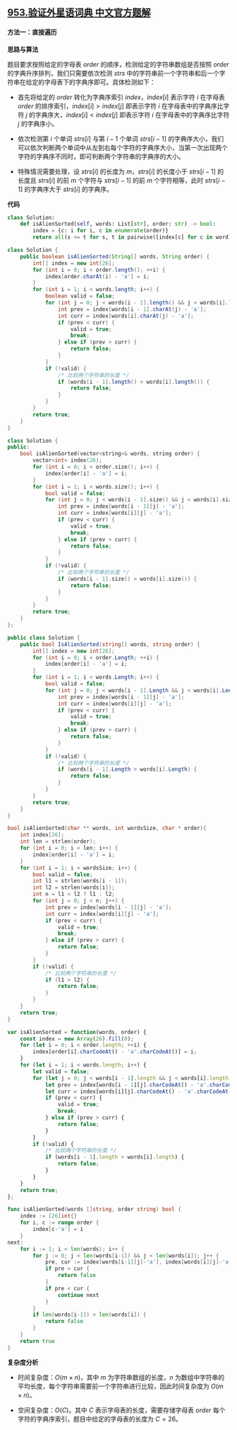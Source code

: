 ## [953.验证外星语词典 中文官方题解](https://leetcode.cn/problems/verifying-an-alien-dictionary/solutions/100000/yan-zheng-wai-xing-yu-ci-dian-by-leetcod-jew7)
#### 方法一：直接遍历

**思路与算法**

题目要求按照给定的字母表 $\textit{order}$ 的顺序，检测给定的字符串数组是否按照 $\textit{order}$ 的字典升序排列，我们只需要依次检测 $\textit{strs}$ 中的字符串前一个字符串和后一个字符串在给定的字母表下的字典序即可。具体检测如下：

+ 首先将给定的 $\textit{order}$ 转化为字典序索引 $\textit{index}$，$\textit{index}[i]$ 表示字符 $i$ 在字母表 $\textit{order}$ 的排序索引，$\textit{index}[i] > \textit{index}[j]$ 即表示字符 $i$ 在字母表中的字典序比字符 $j$ 的字典序大，$\textit{index}[i] < \textit{index}[j]$ 即表示字符 $i$ 在字母表中的字典序比字符 $j$ 的字典序小。

+ 依次检测第 $i$ 个单词 $\textit{strs}[i]$ 与第 $i-1$ 个单词 $\textit{strs}[i-1]$ 的字典序大小，我们可以依次判断两个单词中从左到右每个字符的字典序大小，当第一次出现两个字符的字典序不同时，即可判断两个字符串的字典序的大小。

+ 特殊情况需要处理，设 $\textit{strs}[i]$ 的长度为 $m$，$\textit{strs}[i]$ 的长度小于 $\textit{strs}[i-1]$ 的长度且 $\textit{strs}[i]$ 的前 $m$ 个字符与 $\textit{strs}[i-1]$ 的前 $m$ 个字符相等，此时 $\textit{strs}[i-1]$ 的字典序大于 $\textit{strs}[i]$ 的字典序。

**代码**

```Python [sol1-Python3]
class Solution:
    def isAlienSorted(self, words: List[str], order: str) -> bool:
        index = {c: i for i, c in enumerate(order)}
        return all(s <= t for s, t in pairwise([index[c] for c in word] for word in words))
```

```Java [sol1-Java]
class Solution {
    public boolean isAlienSorted(String[] words, String order) {
        int[] index = new int[26];
        for (int i = 0; i < order.length(); ++i) {
            index[order.charAt(i) - 'a'] = i;
        }
        for (int i = 1; i < words.length; i++) {
            boolean valid = false;
            for (int j = 0; j < words[i - 1].length() && j < words[i].length(); j++) {
                int prev = index[words[i - 1].charAt(j) - 'a'];
                int curr = index[words[i].charAt(j) - 'a'];
                if (prev < curr) {
                    valid = true;
                    break;
                } else if (prev > curr) {
                    return false;
                }
            }
            if (!valid) {
                /* 比较两个字符串的长度 */
                if (words[i - 1].length() > words[i].length()) {
                    return false;
                }
            }
        }
        return true;
    }
}
```

```C++ [sol1-C++]
class Solution {
public:
    bool isAlienSorted(vector<string>& words, string order) {
        vector<int> index(26);
        for (int i = 0; i < order.size(); i++) {
            index[order[i] - 'a'] = i;
        }
        for (int i = 1; i < words.size(); i++) {
            bool valid = false;
            for (int j = 0; j < words[i - 1].size() && j < words[i].size(); j++) {
                int prev = index[words[i - 1][j] - 'a'];
                int curr = index[words[i][j] - 'a'];
                if (prev < curr) {
                    valid = true;
                    break;
                } else if (prev > curr) {
                    return false;
                }
            }
            if (!valid) {
                /* 比较两个字符串的长度 */
                if (words[i - 1].size() > words[i].size()) {
                    return false;
                }
            }
        }
        return true;
    }
};
```

```C# [sol1-C#]
public class Solution {
    public bool IsAlienSorted(string[] words, string order) {
        int[] index = new int[26];
        for (int i = 0; i < order.Length; ++i) {
            index[order[i] - 'a'] = i;
        }
        for (int i = 1; i < words.Length; i++) {
            bool valid = false;
            for (int j = 0; j < words[i - 1].Length && j < words[i].Length; j++) {
                int prev = index[words[i - 1][j] - 'a'];
                int curr = index[words[i][j] - 'a'];
                if (prev < curr) {
                    valid = true;
                    break;
                } else if (prev > curr) {
                    return false;
                }
            }
            if (!valid) {
                /* 比较两个字符串的长度 */
                if (words[i - 1].Length > words[i].Length) {
                    return false;
                }
            }
        }
        return true;
    }
}
```

```C [sol1-C]
bool isAlienSorted(char ** words, int wordsSize, char * order){
    int index[26];
    int len = strlen(order);
    for (int i = 0; i < len; i++) {
        index[order[i] - 'a'] = i;
    }
    for (int i = 1; i < wordsSize; i++) {
        bool valid = false;
        int l1 = strlen(words[i - 1]);
        int l2 = strlen(words[i]);
        int n = l1 < l2 ? l1 : l2;
        for (int j = 0; j < n; j++) {
            int prev = index[words[i - 1][j] - 'a'];
            int curr = index[words[i][j] - 'a'];
            if (prev < curr) {
                valid = true;
                break;
            } else if (prev > curr) {
                return false;
            }
        }
        if (!valid) {
            /* 比较两个字符串的长度 */
            if (l1 > l2) {
                return false;
            }
        }
    }
    return true;
}
```

```JavaScript [sol1-JavaScript]
var isAlienSorted = function(words, order) {
    const index = new Array(26).fill(0);
    for (let i = 0; i < order.length; ++i) {
        index[order[i].charCodeAt() - 'a'.charCodeAt()] = i;
    }
    for (let i = 1; i < words.length; i++) {
        let valid = false;
        for (let j = 0; j < words[i - 1].length && j < words[i].length; j++) {
            let prev = index[words[i - 1][j].charCodeAt() - 'a'.charCodeAt()];
            let curr = index[words[i][j].charCodeAt() - 'a'.charCodeAt()];
            if (prev < curr) {
                valid = true;
                break;
            } else if (prev > curr) {
                return false;
            }
        }
        if (!valid) {
            /* 比较两个字符串的长度 */
            if (words[i - 1].length > words[i].length) {
                return false;
            }
        }
    }
    return true;
};
```

```go [sol1-Golang]
func isAlienSorted(words []string, order string) bool {
    index := [26]int{}
    for i, c := range order {
        index[c-'a'] = i
    }
next:
    for i := 1; i < len(words); i++ {
        for j := 0; j < len(words[i-1]) && j < len(words[i]); j++ {
            pre, cur := index[words[i-1][j]-'a'], index[words[i][j]-'a']
            if pre > cur {
                return false
            }
            if pre < cur {
                continue next
            }
        }
        if len(words[i-1]) > len(words[i]) {
            return false
        }
    }
    return true
}
```

**复杂度分析**

- 时间复杂度：$O(m \times n)$，其中 $m$ 为字符串数组的长度，$n$ 为数组中字符串的平均长度，每个字符串需要前一个字符串进行比较，因此时间复杂度为 $O(m \times n)$。

- 空间复杂度：$O(C)$。其中 $C$ 表示字母表的长度，需要存储字母表 $\textit{order}$ 每个字符的字典序索引，题目中给定的字母表的长度为 $C = 26$。